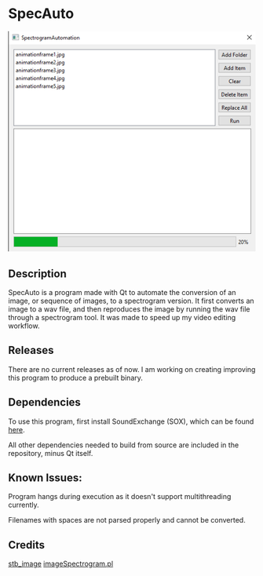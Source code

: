 # SpecAuto

![Preview Image](Screenshot_1.png)

## Description
SpecAuto is a program made with Qt to automate the conversion of an image, or sequence of images, to a spectrogram version. It first converts an image to a wav file, and then reproduces the image by running the wav file through a spectrogram tool. It was made to speed up my video editing workflow.

## Releases
There are no current releases as of now. I am working on creating improving this program to produce a prebuilt binary.

## Dependencies
To use this program, first install SoundExchange (SOX), which can be found [here](https://sourceforge.net/projects/sox/).

All other dependencies needed to build from source are included in the repository, minus Qt itself.

## Known Issues:
Program hangs during execution as it doesn't support multithreading currently.

Filenames with spaces are not parsed properly and cannot be converted.

## Credits
[stb_image](https://github.com/nothings/stb/blob/master/stb_image.h)
[imageSpectrogram.pl](https://github.com/plurSKI/imageSpectrogram/blob/master/imageSpectrogram.pl)
